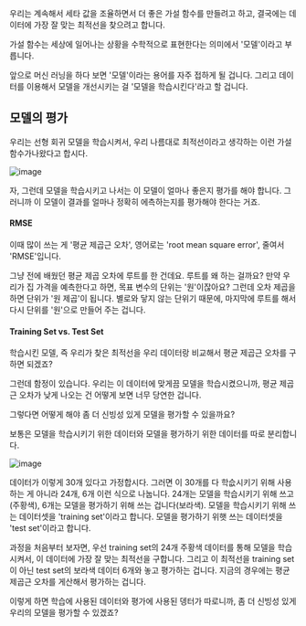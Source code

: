 우리는 계속해서 세타 값을 조율하면서 더 좋은 가설 함수를 만들려고 하고, 결국에는 데이터에 가장 잘 맞는 최적선을 찾으려고 합니다.

가설 함수는 세상에 일어나는 상황을 수학적으로 표현한다는 의미에서 '모델'이라고 부릅니다. 

앞으로 머신 러닝을 하다 보면 '모델'이라는 용어를 자주 접하게 될 겁니다. 그리고 데이터를 이용해서 모델을 개선시키는 걸 '모델을 학습시킨다'라고 할 겁니다.

## 모델의 평가

우리는 선형 회귀 모델을 학습시켜서, 우리 나름대로 최적선이라고 생각하는 이런 가설 함수가나왔다고 합시다.

![image](https://user-images.githubusercontent.com/64893709/117116097-e27f7380-adc8-11eb-963f-2add1be83130.png)

자, 그런데 모델을 학습시키고 나서는 이 모델이 얼마나 좋은지 평가를 해야 합니다. 그러니까 이 모델이 결과를 얼마나 정확히 에측하는지를 평가해야 한다는 거죠.

#### RMSE

이때 많이 쓰는 게 '평균 제곱근 오차', 영어로는 'root mean square error', 줄여서 'RMSE'입니다.

그냥 전에 배웠던 평균 제곱 오차에 루트를 한 건데요. 루트를 왜 하는 걸까요? 만약 우리가 집 가격을 예측한다고 하면, 목표 변수의 단위는 '원'이잖아요? 그런데 오차 제곱을 하면 단위가 '원 제곱'이 됩니다. 별로와 닿지 않는 단위기 때문에, 마지막에 루트를 해서 다시 단위를 '원'으로 만들어 주는 겁니다.

#### Training Set vs. Test Set

학습시킨 모델, 즉 우리가 찾은 최적선을 우리 데이터랑 비교해서 평균 제곱근 오차를 구하면 되겠죠?

그런데 함정이 있습니다. 우리는 이 데이터에 맞게끔 모델을 학습시켰으니까, 평균 제곱근 오차가 낮게 나오는 건 어떻게 보면 너무 당연한 겁니다.

그렇다면 어떻게 해야 좀 더 신빙성 있게 모델을 평가할 수 있을까요?

보통은 모델을 학습시키기 위한 데이터와 모델을 평가하기 위한 데이터를 따로 분리합니다.

![image](https://user-images.githubusercontent.com/64893709/117117062-0db69280-adca-11eb-91df-b1ae3bb88e9e.png)

데이터가 이렇게 30개 있다고 가정합시다. 그러면 이 30개를 다 학슶시키기 위해 사용하는 게 아니라 24개, 6개 이런 식으로 나눕니다. 24개는 모델을 학습시키기 위해 쓰고(주황색), 6개는 모델을 평가하기 위해 쓰는 겁니다(보라색). 모델을 학습시키기 위해 쓰는 데이터셋을 'training set'이라고 합니다. 모델을 평가하기 위햇 쓰는 데이터셋을 'test set'이라고 합니다.

과정을 처음부터 보자면, 우선 training set의 24개 주황색 데이터를 통해 모델을 학습시켜서, 이 데이터에 가장 잘 맞는 최적선을 구합니다. 그리고 이 최적선을 training set이 아닌 test set의 보라색 데이터 6개와 놓고 평가하는 겁니다. 지금의 경우에는 평균 제곱근 오차를 게산해서 평가하는 겁니다.

이렇게 하면 학습에 사용된 데이터와 평가에 사용된 뎅터가 따로니까, 좀 더 신빙성 있게 우리의 모델을 평가할 수 있겠죠?
